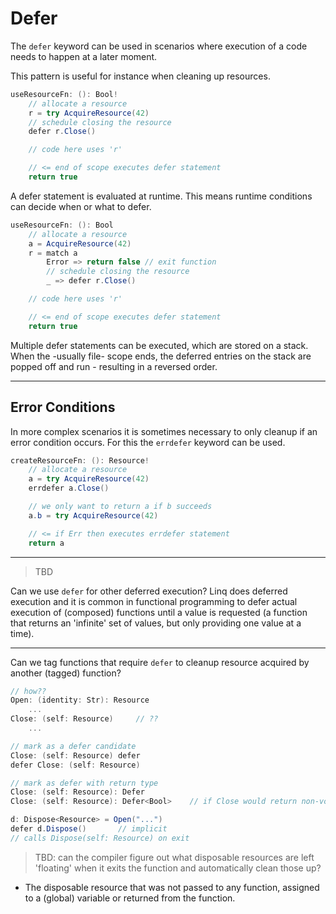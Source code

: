 # Defer

The `defer` keyword can be used in scenarios where execution of a code needs to happen at a later moment.

This pattern is useful for instance when cleaning up resources.

```csharp
useResourceFn: (): Bool!
    // allocate a resource
    r = try AcquireResource(42)
    // schedule closing the resource
    defer r.Close()

    // code here uses 'r'

    // <= end of scope executes defer statement
    return true
```

A defer statement is evaluated at runtime. This means runtime conditions can decide when or what to defer.

```csharp
useResourceFn: (): Bool
    // allocate a resource
    a = AcquireResource(42)
    r = match a
        Error => return false // exit function
        // schedule closing the resource
        _ => defer r.Close()

    // code here uses 'r'

    // <= end of scope executes defer statement
    return true
```

Multiple defer statements can be executed, which are stored on a stack. When the -usually file- scope ends, the deferred entries on the stack are popped off and run - resulting in a reversed order.

---

## Error Conditions

In more complex scenarios it is sometimes necessary to only cleanup if an error condition occurs. For this the `errdefer` keyword can be used.

```csharp
createResourceFn: (): Resource!
    // allocate a resource
    a = try AcquireResource(42)
    errdefer a.Close()

    // we only want to return a if b succeeds
    a.b = try AcquireResource(42)

    // <= if Err then executes errdefer statement
    return a
```

---

> TBD

Can we use `defer` for other deferred execution?
Linq does deferred execution and it is common in functional programming to defer actual execution of (composed) functions until a value is requested (a function that returns an 'infinite' set of values, but only providing one value at a time).

---

Can we tag functions that require `defer` to cleanup resource acquired by another (tagged) function?

```csharp
// how??
Open: (identity: Str): Resource
    ...
Close: (self: Resource)     // ??
    ...

// mark as a defer candidate
Close: (self: Resource) defer
defer Close: (self: Resource)

// mark as defer with return type
Close: (self: Resource): Defer
Close: (self: Resource): Defer<Bool>    // if Close would return non-void

d: Dispose<Resource> = Open("...")
defer d.Dispose()       // implicit
// calls Dispose(self: Resource) on exit
```

> TBD: can the compiler figure out what disposable resources are left 'floating' when it exits the function and automatically clean those up?

- The disposable resource that was not passed to any function, assigned to a (global) variable or returned from the function.
